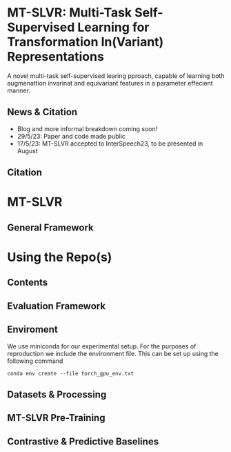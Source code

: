 # MT-SLVR: Multi-Task Self-Supervised Learning for Transformation In(Variant) Representations
A novel multi-task self-supervised learing pproach, capable of learning both augmenattion invarinat and equivariant features in a parameter effecient manner.  

## News & Citation
 - Blog and more informal breakdown coming soon! 
 - 29/5/23: Paper and code made public
 - 17/5/23: MT-SLVR accepted to InterSpeech23, to be presented in August 



## Citation

# MT-SLVR
## General Framework


# Using the Repo(s)

## Contents

## Evaluation Framework

## Enviroment
We use miniconda for our experimental setup. For the purposes of reproduction we include the environment file. This can be set up using the following command
```
conda env create --file torch_gpu_env.txt
```

## Datasets & Processing

## MT-SLVR Pre-Training

## Contrastive & Predictive Baselines








